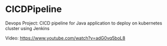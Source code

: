 # CICDPipeline
Devops Project: CICD pipeline for Java application to deploy on kubernetes cluster using Jenkins

Video:  https://www.youtube.com/watch?v=adG0vq5boL8
